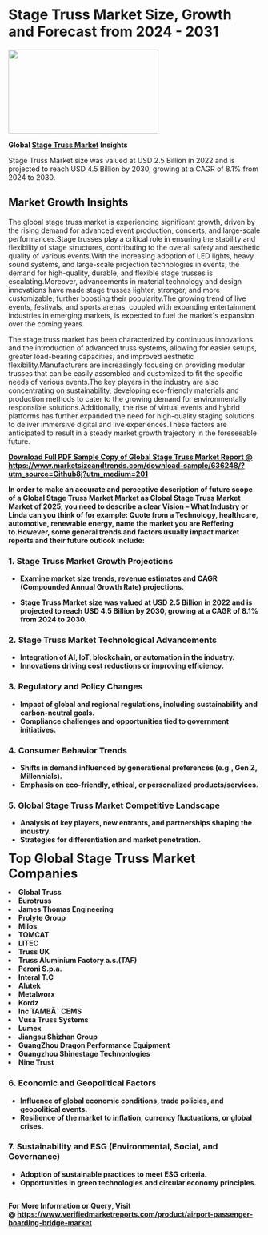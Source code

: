 <H1>Stage Truss Market Size, Growth and Forecast from 2024 - 2031</H1><img class="aligncenter size-medium wp-image-584254" src="https://thirdeyenews.in/wp-content/uploads/2024/09/Global-Market-Research-300x168.jpeg" alt="" width="300" height="168" /><p><strong>Global&nbsp;<a href="https://www.marketsizeandtrends.com/download-sample/636248/?utm_source=Github8j?utm_medium=201">Stage Truss Market</a> Insights</strong></p><p>Stage Truss Market size was valued at USD 2.5 Billion in 2022 and is projected to reach USD 4.5 Billion by 2030, growing at a CAGR of 8.1% from 2024 to 2030.</p><p><h2>Market Growth Insights</h2> <p>The global stage truss market is experiencing significant growth, driven by the rising demand for advanced event production, concerts, and large-scale performances.Stage trusses play a critical role in ensuring the stability and flexibility of stage structures, contributing to the overall safety and aesthetic quality of various events.With the increasing adoption of LED lights, heavy sound systems, and large-scale projection technologies in events, the demand for high-quality, durable, and flexible stage trusses is escalating.Moreover, advancements in material technology and design innovations have made stage trusses lighter, stronger, and more customizable, further boosting their popularity.The growing trend of live events, festivals, and sports arenas, coupled with expanding entertainment industries in emerging markets, is expected to fuel the market's expansion over the coming years.</p> <p><strong><a href="#"></a></strong></p> <p>The stage truss market has been characterized by continuous innovations and the introduction of advanced truss systems, allowing for easier setups, greater load-bearing capacities, and improved aesthetic flexibility.Manufacturers are increasingly focusing on providing modular trusses that can be easily assembled and customized to fit the specific needs of various events.The key players in the industry are also concentrating on sustainability, developing eco-friendly materials and production methods to cater to the growing demand for environmentally responsible solutions.Additionally, the rise of virtual events and hybrid platforms has further expanded the need for high-quality staging solutions to deliver immersive digital and live experiences.These factors are anticipated to result in a steady market growth trajectory in the foreseeable future.<p><strong><a href="#"></p><p><span class=""><strong>Download Full PDF Sample Copy of Global Stage Truss Market Report</strong> @ <a href="https://www.marketsizeandtrends.com/download-sample/636248/?utm_source=Github8j?utm_medium=201" target="_blank">https://www.marketsizeandtrends.com/download-sample/636248/?utm_source=Github8j?utm_medium=201</a></span></p><p>In order to make an accurate and perceptive description of future scope of a Global&nbsp;Stage Truss Market Market as Global&nbsp;Stage Truss Market Market of 2025, you need to describe a clear Vision &ndash; What Industry or Linda can you think of for example: Quote from a Technology, healthcare, automotive, renewable energy, name the market you are Reffering to.However, some general trends and factors usually impact market reports and their future outlook include:</p><h3>1.&nbsp;<strong>Stage Truss Market Growth Projections</strong></h3><ul><li>Examine market size trends, revenue estimates and CAGR (Compounded Annual Growth Rate) projections.</li><li><p>Stage Truss Market size was valued at USD 2.5 Billion in 2022 and is projected to reach USD 4.5 Billion by 2030, growing at a CAGR of 8.1% from 2024 to 2030.</p></li></ul><h3>2.&nbsp;<strong>Stage Truss Market Technological Advancements</strong></h3><ul><li>Integration of AI, IoT, blockchain, or automation in the industry.</li><li>Innovations driving cost reductions or improving efficiency.</li></ul><h3>3.&nbsp;<strong>Regulatory and Policy Changes</strong></h3><ul><li>Impact of global and regional regulations, including sustainability and carbon-neutral goals.</li><li>Compliance challenges and opportunities tied to government initiatives.</li></ul><h3>4.&nbsp;<strong>Consumer Behavior Trends</strong></h3><ul><li>Shifts in demand influenced by generational preferences (e.g., Gen Z, Millennials).</li><li>Emphasis on eco-friendly, ethical, or personalized products/services.</li></ul><h3>5.&nbsp;<strong>Global Stage Truss Market Competitive Landscape</strong></h3><ul><li>Analysis of key players, new entrants, and partnerships shaping the industry.</li><li>Strategies for differentiation and market penetration.</li></ul><p data-pm-slice="1 1 []"><span style="color: inherit; font-family: inherit; font-size: 25px;">Top Global Stage Truss Market Companies</span></p><div class="" data-test-id=""><p><li>Global Truss</li><li> Eurotruss</li><li> James Thomas Engineering</li><li> Prolyte Group</li><li> Milos</li><li> TOMCAT</li><li> LITEC</li><li> Truss UK</li><li> Truss Aluminium Factory a.s.(TAF)</li><li> Peroni S.p.a.</li><li> Interal T.C</li><li> Alutek</li><li> Metalworx</li><li> Kordz</li><li> Inc TAMBÃˆ CEMS</li><li> Vusa Truss Systems</li><li> Lumex</li><li> Jiangsu Shizhan Group</li><li> GuangZhou Dragon Performance Equipment</li><li> Guangzhou Shinestage Technonlogies</li><li> Nine Trust</li></p></div><h3>6.&nbsp;<strong>Economic and Geopolitical Factors</strong></h3><ul><li>Influence of global economic conditions, trade policies, and geopolitical events.</li><li>Resilience of the market to inflation, currency fluctuations, or global crises.</li></ul><h3>7.&nbsp;<strong>Sustainability and ESG (Environmental, Social, and Governance)</strong></h3><ul><li>Adoption of sustainable practices to meet ESG criteria.</li><li>Opportunities in green technologies and circular economy principles.</li></ul><h2><strong style="font-size: 14px;">For More Information or Query, Visit @&nbsp;</strong><a style="background-color: #ffffff; font-size: 14px;" href="https://www.marketsizeandtrends.com/report/stage-truss-market/" target="_blank">https://www.verifiedmarketreports.com/product/airport-passenger-boarding-bridge-market</a></h2>